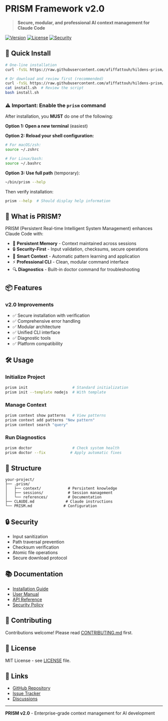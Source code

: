 # PRISM Framework v2.0

> **Secure, modular, and professional AI context management for Claude Code**

[![Version](https://img.shields.io/badge/version-2.0.1-blue.svg)](https://github.com/afiffattouh/hildens-prism)
[![License](https://img.shields.io/badge/license-MIT-green.svg)](LICENSE)
[![Security](https://img.shields.io/badge/security-hardened-orange.svg)](SECURITY.md)

## 🚀 Quick Install

```bash
# One-line installation
curl -fsSL https://raw.githubusercontent.com/afiffattouh/hildens-prism/main/install.sh | bash

# Or download and review first (recommended)
curl -fsSL https://raw.githubusercontent.com/afiffattouh/hildens-prism/main/install.sh -o install.sh
cat install.sh  # Review the script
bash install.sh
```

### ⚠️ Important: Enable the `prism` command

After installation, you **MUST** do one of the following:

**Option 1: Open a new terminal** (easiest)

**Option 2: Reload your shell configuration:**
```bash
# For macOS/zsh:
source ~/.zshrc

# For Linux/bash:
source ~/.bashrc
```

**Option 3: Use full path** (temporary):
```bash
~/bin/prism --help
```

Then verify installation:
```bash
prism --help  # Should display help information
```

## 🎯 What is PRISM?

PRISM (Persistent Real-time Intelligent System Management) enhances Claude Code with:

- 🧠 **Persistent Memory** - Context maintained across sessions
- 🔒 **Security-First** - Input validation, checksums, secure operations
- 📝 **Smart Context** - Automatic pattern learning and application
- ⚡ **Professional CLI** - Clean, modular command interface
- 🔍 **Diagnostics** - Built-in doctor command for troubleshooting

## 📦 Features

### v2.0 Improvements
- ✅ Secure installation with verification
- ✅ Comprehensive error handling
- ✅ Modular architecture
- ✅ Unified CLI interface
- ✅ Diagnostic tools
- ✅ Platform compatibility

## 🛠️ Usage

### Initialize Project
```bash
prism init                    # Standard initialization
prism init --template nodejs  # With template
```

### Manage Context
```bash
prism context show patterns   # View patterns
prism context add patterns "New pattern"
prism context search "query"
```

### Run Diagnostics
```bash
prism doctor                  # Check system health
prism doctor --fix           # Apply automatic fixes
```

## 📁 Structure

```
your-project/
├── .prism/
│   ├── context/            # Persistent knowledge
│   ├── sessions/           # Session management
│   └── references/         # Documentation
├── CLAUDE.md              # Claude instructions
└── PRISM.md              # Configuration
```

## 🔒 Security

- Input sanitization
- Path traversal prevention
- Checksum verification
- Atomic file operations
- Secure download protocol

## 📚 Documentation

- [Installation Guide](docs/INSTALL.md)
- [User Manual](docs/MANUAL.md)
- [API Reference](docs/API.md)
- [Security Policy](SECURITY.md)

## 🤝 Contributing

Contributions welcome! Please read [CONTRIBUTING.md](CONTRIBUTING.md) first.

## 📄 License

MIT License - see [LICENSE](LICENSE) file.

## 🔗 Links

- [GitHub Repository](https://github.com/afiffattouh/hildens-prism)
- [Issue Tracker](https://github.com/afiffattouh/hildens-prism/issues)
- [Discussions](https://github.com/afiffattouh/hildens-prism/discussions)

---

**PRISM v2.0** - Enterprise-grade context management for AI development
